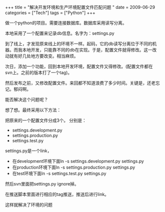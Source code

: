+++
title = "解决开发环境和生产环境配置文件匹配问题 "
date = 2009-06-29
categories = ["Tech"]
tags = ["Python"]
+++

做一个python的项目。需要连接数据库。数据库采用读写分离。
 
本地采用了一个配置来记录db信息。名字为：settings.py
 
到了线上，才发现原来线上的环境不一样。起码，它的db读写分离位于不同的机器。而我本地开发，只能靠不同的db在实现。于是，配置文件就得修改。这一改动就有好几处地方要改变。相当麻烦。
 
次日，添加一个功能，回到本地开发环境，配置文件又得修改。(配置文件都在svn上。之前的版本打了一个tag)。
 
然后发布之前，又修改配置文件。来回都不知道浪费了多少时间。关键是，还老忘记。郁闷啊。
 
能否解决这个问题呢？
 
想了想。最终采用以下方法：
 
把原来的一个配置文件分成3个。
分别是：

- settings.development.py
- settings.production.py
- settings.test.py
 
settings.py是一个link，

- 在development环境下面ln -s settings.development.py settings.py
- 在production环境下面ln -s settings.production.py settings.py
- 在test环境下面ln -s settings.test.py settings.py

然后svn里面把settings.py ignore掉。

在推送脚本里面进行相应的tag推送，推送后进行link。

这样就解决了环境的问题



 
